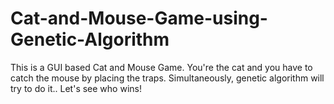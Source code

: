 # Cat-and-Mouse-Game-using-Genetic-Algorithm
This is a GUI based Cat and Mouse Game. You're the cat and you have to catch the mouse by placing the traps. Simultaneously, genetic algorithm will try to do it.. Let's see who wins!
